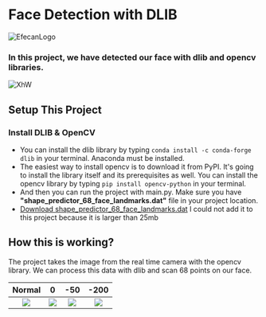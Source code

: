 # Face Detection with DLIB
![EfecanLogo](https://avatars.githubusercontent.com/u/66366306?s=100&u=dc5e6f5b4a05d07958d9a867b803760aa2b1613e&v=4)
### In this project, we have detected our face with dlib and opencv libraries.
![XhW](https://i.imgur.com/qHAcfhX.gif)
## Setup This Project
### Install DLIB & OpenCV
- You can install the dlib library by typing ```conda install -c conda-forge dlib``` in your terminal. Anaconda must be installed.
- The easiest way to install opencv is to download it from PyPI. It's going to install the library itself and its prerequisites as well. You can install the opencv library by typing ```pip install opencv-python``` in your terminal.
- And then you can run the project with main.py. Make sure you have **"shape_predictor_68_face_landmarks.dat"** file in your project location.
- [Download shape_predictor_68_face_landmarks.dat](https://github.com/coneypo/Dlib_face_detection_from_camera/raw/master/data/dlib/shape_predictor_68_face_landmarks.dat) I could not add it to this project because it is larger than 25mb
## How this is working?
The project takes the image from the real time camera with the opencv library. We can process this data with dlib and scan 68 points on our face.

Normal            |  0          | -50                        |  -200
:-------------------------:|:-------------------------:|:-------------------------:|:-------------------------:
![](https://i.imgur.com/uAvW69p.png)  |  ![](https://i.imgur.com/0bUVmgt.png)  |  ![](https://i.imgur.com/GAK10bV.png)  |  ![](https://i.imgur.com/rXmOPGz.png)
